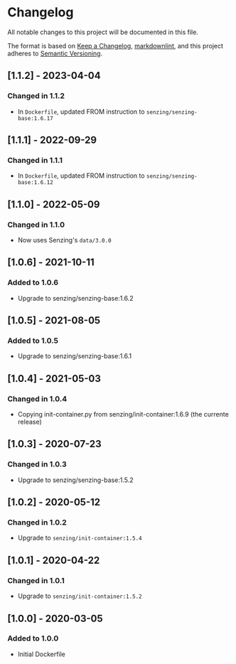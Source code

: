 # Changelog

All notable changes to this project will be documented in this file.

The format is based on [Keep a Changelog](https://keepachangelog.com/en/1.0.0/),
[markdownlint](https://dlaa.me/markdownlint/),
and this project adheres to [Semantic Versioning](https://semver.org/spec/v2.0.0.html).

## [1.1.2] - 2023-04-04

### Changed in 1.1.2

- In `Dockerfile`, updated FROM instruction to `senzing/senzing-base:1.6.17`

## [1.1.1] - 2022-09-29

### Changed in 1.1.1

- In `Dockerfile`, updated FROM instruction to `senzing/senzing-base:1.6.12`

## [1.1.0] - 2022-05-09

### Changed in 1.1.0

- Now uses Senzing's `data/3.0.0`

## [1.0.6] - 2021-10-11

### Added to 1.0.6

- Upgrade to senzing/senzing-base:1.6.2

## [1.0.5] - 2021-08-05

### Added to 1.0.5

- Upgrade to senzing/senzing-base:1.6.1

## [1.0.4] - 2021-05-03

### Changed in 1.0.4

- Copying init-container.py from senzing/init-container:1.6.9 (the currente release)

## [1.0.3] - 2020-07-23

### Changed in 1.0.3

- Upgrade to senzing/senzing-base:1.5.2

## [1.0.2] - 2020-05-12

### Changed in 1.0.2

- Upgrade to `senzing/init-container:1.5.4`

## [1.0.1] - 2020-04-22

### Changed in 1.0.1

- Upgrade to `senzing/init-container:1.5.2`

## [1.0.0] - 2020-03-05

### Added to 1.0.0

- Initial Dockerfile

